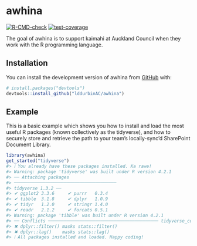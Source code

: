 
<!-- README.md is generated from README.Rmd. Please edit that file -->

# awhina

<!-- badges: start -->

[![R-CMD-check](https://github.com/lddurbinAC/awhina/actions/workflows/R-CMD-check.yaml/badge.svg)](https://github.com/lddurbinAC/awhina/actions/workflows/R-CMD-check.yaml)
[![test-coverage](https://github.com/lddurbinAC/awhina/actions/workflows/test-coverage.yaml/badge.svg)](https://github.com/lddurbinAC/awhina/actions/workflows/test-coverage.yaml)
<!-- badges: end -->

The goal of awhina is to support kaimahi at Auckland Council when they
work with the R programming language.

## Installation

You can install the development version of awhina from
[GitHub](https://github.com/) with:

``` r
# install.packages("devtools")
devtools::install_github("lddurbinAC/awhina")
```

## Example

This is a basic example which shows you how to install and load the most
useful R packages (known collectively as the tidyverse), and how to
securely store and retrieve the path to your team’s locally-sync’d
SharePoint Document Library.

``` r
library(awhina)
get_started("tidyverse")
#> ℹ You already have these packages installed. Ka rawe!
#> Warning: package 'tidyverse' was built under R version 4.2.1
#> ── Attaching packages
#> ───────────────────────────────────────
#> tidyverse 1.3.2 ──
#> ✔ ggplot2 3.3.6     ✔ purrr   0.3.4
#> ✔ tibble  3.1.8     ✔ dplyr   1.0.9
#> ✔ tidyr   1.2.0     ✔ stringr 1.4.0
#> ✔ readr   2.1.2     ✔ forcats 0.5.1
#> Warning: package 'tibble' was built under R version 4.2.1
#> ── Conflicts ────────────────────────────────────────── tidyverse_conflicts() ──
#> ✖ dplyr::filter() masks stats::filter()
#> ✖ dplyr::lag()    masks stats::lag()
#> ℹ All packages installed and loaded. Happy coding!
```
